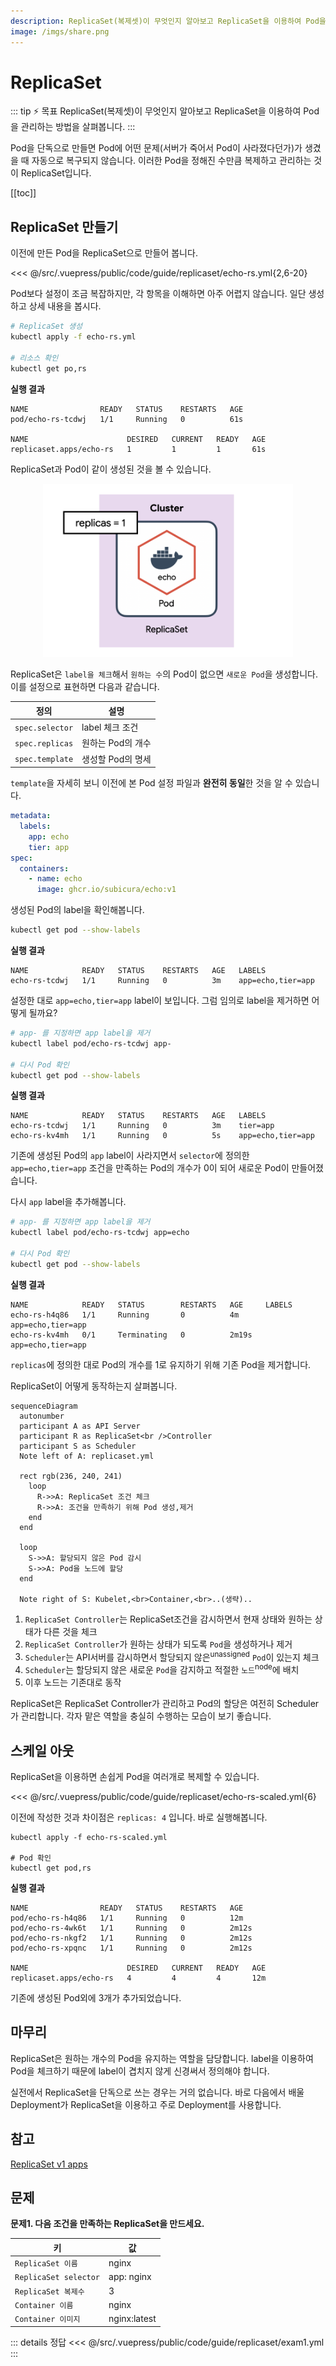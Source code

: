 ```yaml
---
description: ReplicaSet(복제셋)이 무엇인지 알아보고 ReplicaSet을 이용하여 Pod을 관리하는 방법을 살펴봅니다.
image: /imgs/share.png
---
```


# ReplicaSet

::: tip ⚡️ 목표
ReplicaSet(복제셋)이 무엇인지 알아보고 ReplicaSet을 이용하여 Pod을 관리하는 방법을 살펴봅니다.
:::

Pod을 단독으로 만들면 Pod에 어떤 문제(서버가 죽어서 Pod이 사라졌다던가)가 생겼을 때 자동으로 복구되지 않습니다. 이러한 Pod을 정해진 수만큼 복제하고 관리하는 것이 ReplicaSet입니다.

[[toc]]

## ReplicaSet 만들기

이전에 만든 Pod을 ReplicaSet으로 만들어 봅니다.

<<< @/src/.vuepress/public/code/guide/replicaset/echo-rs.yml{2,6-20}
<code-link link="guide/replicaset/echo-rs.yml"/>

Pod보다 설정이 조금 복잡하지만, 각 항목을 이해하면 아주 어렵지 않습니다. 일단 생성하고 상세 내용을 봅시다.

```sh
# ReplicaSet 생성
kubectl apply -f echo-rs.yml

# 리소스 확인
kubectl get po,rs
```

**실행 결과**

```
NAME                READY   STATUS    RESTARTS   AGE
pod/echo-rs-tcdwj   1/1     Running   0          61s

NAME                      DESIRED   CURRENT   READY   AGE
replicaset.apps/echo-rs   1         1         1       61s
```

ReplicaSet과 Pod이 같이 생성된 것을 볼 수 있습니다.

<div style="text-align: center">
  <img src="./imgs/guide/replicaset/rs.png" alt="ReplicaSet" style="width: 400px; max-width: 100%" />
</div>

ReplicaSet은 `label을 체크`해서 `원하는 수`의 Pod이 없으면 `새로운 Pod`을 생성합니다. 이를 설정으로 표현하면 다음과 같습니다.

| 정의            | 설명              |
| --------------- | ----------------- |
| `spec.selector` | label 체크 조건   |
| `spec.replicas` | 원하는 Pod의 개수 |
| `spec.template` | 생성할 Pod의 명세 |

`template`을 자세히 보니 이전에 본 Pod 설정 파일과 **완전히 동일**한 것을 알 수 있습니다.

```yaml
metadata:
  labels:
    app: echo
    tier: app
spec:
  containers:
    - name: echo
      image: ghcr.io/subicura/echo:v1
```

생성된 Pod의 label을 확인해봅니다.

```sh
kubectl get pod --show-labels
```

**실행 결과**

```
NAME            READY   STATUS    RESTARTS   AGE   LABELS
echo-rs-tcdwj   1/1     Running   0          3m    app=echo,tier=app
```

설정한 대로 `app=echo,tier=app` label이 보입니다. 그럼 임의로 label을 제거하면 어떻게 될까요?

```sh
# app- 를 지정하면 app label을 제거
kubectl label pod/echo-rs-tcdwj app-

# 다시 Pod 확인
kubectl get pod --show-labels
```

**실행 결과**

```{2,3}
NAME            READY   STATUS    RESTARTS   AGE   LABELS
echo-rs-tcdwj   1/1     Running   0          3m    tier=app
echo-rs-kv4mh   1/1     Running   0          5s    app=echo,tier=app
```

기존에 생성된 Pod의 `app` label이 사라지면서 `selector`에 정의한 `app=echo,tier=app` 조건을 만족하는 Pod의 개수가 0이 되어 새로운 Pod이 만들어졌습니다.

다시 `app` label을 추가해봅니다.

```sh
# app- 를 지정하면 app label을 제거
kubectl label pod/echo-rs-tcdwj app=echo

# 다시 Pod 확인
kubectl get pod --show-labels
```

**실행 결과**

```{3}
NAME            READY   STATUS        RESTARTS   AGE     LABELS
echo-rs-h4q86   1/1     Running       0          4m      app=echo,tier=app
echo-rs-kv4mh   0/1     Terminating   0          2m19s   app=echo,tier=app
```

`replicas`에 정의한 대로 Pod의 개수를 1로 유지하기 위해 기존 Pod을 제거합니다.

ReplicaSet이 어떻게 동작하는지 살펴봅니다.

```mermaid
sequenceDiagram
  autonumber
  participant A as API Server
  participant R as ReplicaSet<br />Controller
  participant S as Scheduler
  Note left of A: replicaset.yml

  rect rgb(236, 240, 241)
    loop
      R->>A: ReplicaSet 조건 체크
      R->>A: 조건을 만족하기 위해 Pod 생성,제거
    end
  end

  loop
    S->>A: 할당되지 않은 Pod 감시
    S->>A: Pod을 노드에 할당
  end

  Note right of S: Kubelet,<br>Container,<br>..(생략)..
```

1. `ReplicaSet Controller`는 ReplicaSet조건을 감시하면서 현재 상태와 원하는 상태가 다른 것을 체크
2. `ReplicaSet Controller`가 원하는 상태가 되도록 `Pod`을 생성하거나 제거
3. `Scheduler`는 API서버를 감시하면서 할당되지 않은<sup>unassigned</sup> `Pod`이 있는지 체크
4. `Scheduler`는 할당되지 않은 새로운 `Pod`을 감지하고 적절한 `노드`<sup>node</sup>에 배치
5. 이후 노드는 기존대로 동작

ReplicaSet은 ReplicaSet Controller가 관리하고 Pod의 할당은 여전히 Scheduler가 관리합니다. 각자 맡은 역할을 충실히 수행하는 모습이 보기 좋습니다.

## 스케일 아웃

ReplicaSet을 이용하면 손쉽게 Pod을 여러개로 복제할 수 있습니다.

<<< @/src/.vuepress/public/code/guide/replicaset/echo-rs-scaled.yml{6}
<code-link link="guide/replicaset/echo-rs-scaled.yml"/>

이전에 작성한 것과 차이점은 `replicas: 4` 입니다. 바로 실행해봅니다.

```
kubectl apply -f echo-rs-scaled.yml

# Pod 확인
kubectl get pod,rs
```

**실행 결과**

```{3-5,8}
NAME                READY   STATUS    RESTARTS   AGE
pod/echo-rs-h4q86   1/1     Running   0          12m
pod/echo-rs-4wk6t   1/1     Running   0          2m12s
pod/echo-rs-nkgf2   1/1     Running   0          2m12s
pod/echo-rs-xpqnc   1/1     Running   0          2m12s

NAME                      DESIRED   CURRENT   READY   AGE
replicaset.apps/echo-rs   4         4         4       12m
```

기존에 생성된 Pod외에 3개가 추가되었습니다.

## 마무리

ReplicaSet은 원하는 개수의 Pod을 유지하는 역할을 담당합니다. label을 이용하여 Pod을 체크하기 때문에 label이 겹치지 않게 신경써서 정의해야 합니다.

실전에서 ReplicaSet을 단독으로 쓰는 경우는 거의 없습니다. 바로 다음에서 배울 Deployment가 ReplicaSet을 이용하고 주로 Deployment를 사용합니다.

## 참고

[ReplicaSet v1 apps](https://kubernetes.io/docs/reference/generated/kubernetes-api/v1.20/#replicaset-v1-apps)

## 문제

**문제1. 다음 조건을 만족하는 ReplicaSet을 만드세요.**

| 키                    | 값           |
| --------------------- | ------------ |
| `ReplicaSet 이름`     | nginx        |
| `ReplicaSet selector` | app: nginx   |
| `ReplicaSet 복제수`   | 3            |
| `Container 이름`      | nginx        |
| `Container 이미지`    | nginx:latest |

::: details 정답
<<< @/src/.vuepress/public/code/guide/replicaset/exam1.yml
<code-link link="guide/replicaset/exam1.yml"/>
:::
